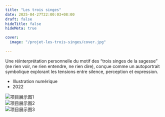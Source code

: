 ```yaml
---
title: "Les trois singes"
date: 2025-04-27T22:00:03+08:00
draft: false
hideTitle: false
hideMeta: true

cover:
  image: "/projet-les-trois-singes/cover.jpg"
  
---
```




Une réinterprétation personnelle du motif des “trois singes de la sagesse” (ne rien voir, ne rien entendre, ne rien dire), conçue comme un autoportrait symbolique explorant les tensions entre silence, perception et expression.


- Illustration numérique
- 2022






![项目展示图1](/projet-les-trois-singes/1.jpg)  
![项目展示图2](/projet-les-trois-singes/2.jpg)  
![项目展示图3](/projet-les-trois-singes/3.jpg)  